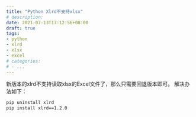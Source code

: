 ```yaml
---
title: "Python Xlrd不支持xlsx"
# description:
date: 2021-07-13T17:12:56+08:00
draft: true
tags:
- python
- xlrd
- xlsx
- excel
# categories:
# - ...
---
```


新版本的xlrd不支持读取xlsx的Excel文件了，那么只需要回退版本即可。
解决办法如下：
``` bash
pip uninstall xlrd
pip install xlrd==1.2.0
```
